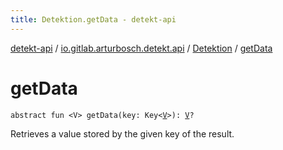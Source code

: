 ```yaml
---
title: Detektion.getData - detekt-api
---
```


[detekt-api](../../index.html) / [io.gitlab.arturbosch.detekt.api](../index.html) / [Detektion](index.html) / [getData](./get-data.html)

# getData

`abstract fun <V> getData(key: Key<`[`V`](get-data.html#V)`>): `[`V`](get-data.html#V)`?`

Retrieves a value stored by the given key of the result.


